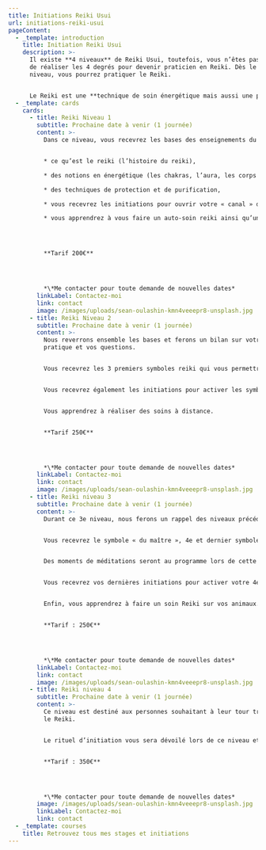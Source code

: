 ```yaml
---
title: Initiations Reiki Usui
url: initiations-reiki-usui
pageContent:
  - _template: introduction
    title: Initiation Reiki Usui
    description: >-
      Il existe **4 niveaux** de Reiki Usui, toutefois, vous n’êtes pas obligé
      de réaliser les 4 degrés pour devenir praticien en Reiki. Dès le 1er
      niveau, vous pourrez pratiquer le Reiki. 


      Le Reiki est une **technique de soin énergétique mais aussi une philosophie de vie et une évolution spirituelle**. Ceux qui souhaitent approfondir dans cette voie pourront poursuivre les autres niveaux à leur rythme. Chaque niveau sera composé d’**une partie théorique et d’une partie pratique**.
  - _template: cards
    cards:
      - title: Reiki Niveau 1
        subtitle: Prochaine date à venir (1 journée)
        content: >-
          Dans ce niveau, vous recevrez les bases des enseignements du Reiki :


          * ce qu’est le reiki (l’histoire du reiki), 

          * des notions en énergétique (les chakras, l’aura, les corps subtils) ,

          * des techniques de protection et de purification,

          * vous recevrez les initiations pour ouvrir votre « canal » de l’énergie Reiki,

          * vous apprendrez à vous faire un auto-soin reiki ainsi qu’un soin sur une autre personne




          **Tarif 200€**




          *\*Me contacter pour toute demande de nouvelles dates*
        linkLabel: Contactez-moi
        link: contact
        image: /images/uploads/sean-oulashin-kmn4veeepr8-unsplash.jpg
      - title: Reiki Niveau 2
        subtitle: Prochaine date à venir (1 journée)
        content: >-
          Nous reverrons ensemble les bases et ferons un bilan sur votre
          pratique et vos questions.  


          Vous recevrez les 3 premiers symboles reiki qui vous permettrons de renforcer vos énergies lors d’un soin. 


          Vous recevrez également les initiations pour activer les symboles et votre canal Reiki.


          Vous apprendrez à réaliser des soins à distance.


          **Tarif 250€**




          *\*Me contacter pour toute demande de nouvelles dates*
        linkLabel: Contactez-moi
        link: contact
        image: /images/uploads/sean-oulashin-kmn4veeepr8-unsplash.jpg
      - title: Reiki niveau 3
        subtitle: Prochaine date à venir (1 journée)
        content: >-
          Durant ce 3e niveau, nous ferons un rappel des niveaux précédents.


          Vous recevrez le symbole « du maître », 4e et dernier symbole en Reiki Usui. 


          Des moments de méditations seront au programme lors de cette journée.


          Vous recevrez vos dernières initiations pour activer votre 4e symbole.


          Enfin, vous apprendrez à faire un soin Reiki sur vos animaux.


          **Tarif : 250€**




          *\*Me contacter pour toute demande de nouvelles dates*
        linkLabel: Contactez-moi
        link: contact
        image: /images/uploads/sean-oulashin-kmn4veeepr8-unsplash.jpg
      - title: Reiki niveau 4
        subtitle: Prochaine date à venir (1 journée)
        content: >-
          Ce niveau est destiné aux personnes souhaitant à leur tour transmettre
          le Reiki.


          Le rituel d’initiation vous sera dévoilé lors de ce niveau et vous pourrez à votre tour enseigner le Reiki à la suite de cette journée. 


          **Tarif : 350€**




          *\*Me contacter pour toute demande de nouvelles dates*
        image: /images/uploads/sean-oulashin-kmn4veeepr8-unsplash.jpg
        linkLabel: Contactez-moi
        link: contact
  - _template: courses
    title: Retrouvez tous mes stages et initiations
---
```

